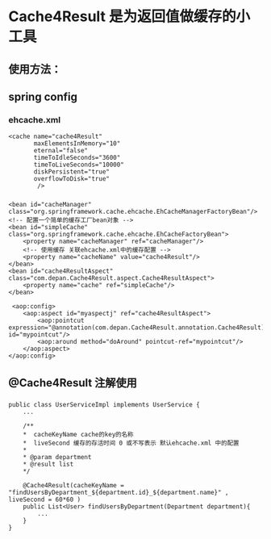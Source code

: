 Cache4Result 是为返回值做缓存的小工具
========================================
使用方法：
---------------------------------------
spring config
---------------------------------------
###  ehcache.xml
	<cache name="cache4Result"
           maxElementsInMemory="10"
           eternal="false"
           timeToIdleSeconds="3600"
           timeToLiveSeconds="10000"
           diskPersistent="true"
           overflowToDisk="true"
            />
### 	
	<bean id="cacheManager" class="org.springframework.cache.ehcache.EhCacheManagerFactoryBean"/>
    <!-- 配置一个简单的缓存工厂bean对象 -->
    <bean id="simpleCache" class="org.springframework.cache.ehcache.EhCacheFactoryBean">
        <property name="cacheManager" ref="cacheManager"/>
        <!-- 使用缓存 关联ehcache.xml中的缓存配置 -->
        <property name="cacheName" value="cache4Result"/>
    </bean>
	<bean id="cache4ResultAspect" class="com.depan.Cache4Result.aspect.Cache4ResultAspect">
		<property name="cache" ref="simpleCache"/>
	</bean> 
     
     <aop:config>
        <aop:aspect id="myaspectj" ref="cache4ResultAspect">
            <aop:pointcut expression="@annotation(com.depan.Cache4Result.annotation.Cache4Result)" id="mypointcut"/>
            <aop:around method="doAround" pointcut-ref="mypointcut"/>
        </aop:aspect>
    </aop:config>

@Cache4Result 注解使用
------------------------------------------
### 
	public class UserServiceImpl implements UserService {
		...

		/**
		*  cacheKeyName cache的key的名称
		*  liveSecond 缓存的存活时间 0 或不写表示 默认ehcache.xml 中的配置
		*
		* @param department 
		* @result list
		*/

		@Cache4Result(cacheKeyName = "findUsersByDepartment_${department.id}_${department.name}" , liveSecond = 60*60 )
		public List<User> findUsersByDepartment(Department department){
			...
		}
	}
